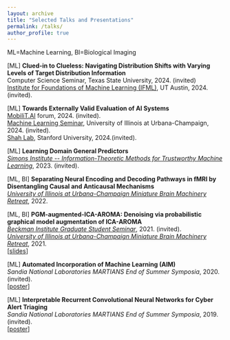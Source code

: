 ```yaml
---
layout: archive
title: "Selected Talks and Presentations"
permalink: /talks/
author_profile: true
---
```


ML=Machine Learning, BI=Biological Imaging

[ML] **Clued-in to Clueless: Navigating Distribution Shifts with Varying Levels of Target Distribution Information**<br>
Computer Science Seminar, Texas State University, 2024. (invited)<br>
<a href="https://www.ifml.institute/events/clued-clueless-navigating-distribution-shifts-varying-levels-target-distribution-information" target="_blank">Institute for Foundations of Machine Learning (IFML)</a>, UT Austin, 2024. (invited).<br>


[ML] **Towards Externally Valid Evaluation of AI Systems**<br>
<a href="mobilit.ai" target="_blank">MobiliT.AI</a> forum, 2024. (invited).<br>
<a href="https://publish.illinois.edu/ml-seminar/" target="_blank">Machine Learning Seminar</a>, University of Illinois at Urbana-Champaign, 2024. (invited).<br>
<a href="https://shahlab.stanford.edu/" target="_blank">Shah Lab</a>, Stanford University, 2024.(invited).<br>

[ML] **Learning Domain General Predictors**<br>
<a href="https://simons.berkeley.edu/workshops/asu-it-ml" target="_blank">*Simons Institute -- Information-Theoretic Methods for Trustworthy Machine Learning*</a>, 2023. (invited).<br>

[ML, BI] **Separating Neural Encoding and Decoding Pathways in fMRI by Disentangling Causal and Anticausal Mechanisms**<br>
<a href="https://minibrain.beckman.illinois.edu/events/2021-mbm-retreat/">*University of Illinois at Urbana-Champaign Miniature Brain Machinery Retreat*</a>, 2022.<br>

[ML, BI] **PGM-augmented-ICA-AROMA: Denoising via probabilistic graphical model augmentation of ICA-AROMA**<br>
<a href="https://beckman.illinois.edu/about/news/article/2022/03/30/grad-students-to-present-research-april-6">*Beckman Institute Graduate Student Seminar*</a>, 2021. (invited).<br>
<a href="https://minibrain.beckman.illinois.edu/events/2021-mbm-retreat/">*University of Illinois at Urbana-Champaign Miniature Brain Machinery Retreat*</a>, 2021.<br>
[<a href="/talks/causal_fmri_denoising-beckman_seminar-040622.pptx" target="_blank">slides</a>]

[ML] **Automated Incorporation of Machine Learning (AIM)**<br>
*Sandia National Laboratories MARTIANS End of Summer Symposia*, 2020. (invited).<br>
[<a href="https://www.osti.gov/servlets/purl/1811429" target="_blank">poster</a>]

[ML] **Interpretable Recurrent Convolutional Neural Networks for Cyber Alert Triaging**<br>
*Sandia National Laboratories MARTIANS End of Summer Symposia*, 2019. (invited).<br>
[<a href="https://www.osti.gov/biblio/1645642-interpretable-recurrent-convolutional-neural-networks-cyber-alert-triaging" target="_blank">poster</a>]
